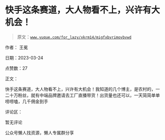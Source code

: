 # 快手这条赛道，大人物看不上，兴许有大机会！

> 原文：[`www.yuque.com/for_lazy/xkrm14/migfxbvrimovbvwd`](https://www.yuque.com/for_lazy/xkrm14/migfxbvrimovbvwd)



作者： 王冕



日期：2023-03-24



点赞数：27

<ne-hole id="ufd3e80a8" data-lake-id="ufd3e80a8">

正文：



快手这条赛道，大人物看不上，兴许有大机会！我知道的几个博主，是农村的，一二十万粉丝，就有中端品牌邀请去工厂直播带货！出货量也还可以，一天简简单单唠唠嗑，几千佣金到手

<ne-hole id="u7f5cdd2a" data-lake-id="u7f5cdd2a">

评论区：



暂无评论

<ne-hole id="u6b6a8856" data-lake-id="u6b6a8856">

公众号懒人找资源，懒人专属群分享

</ne-hole></ne-hole></ne-hole>